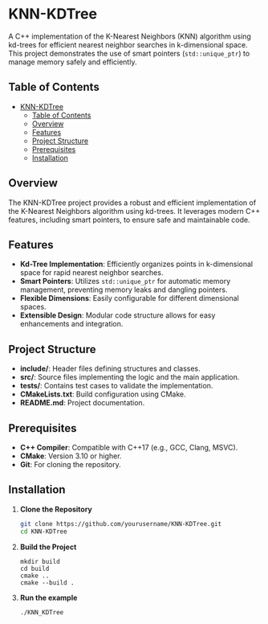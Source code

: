 # KNN-KDTree

A C++ implementation of the K-Nearest Neighbors (KNN) algorithm using kd-trees for efficient nearest neighbor searches in k-dimensional space. This project demonstrates the use of smart pointers (`std::unique_ptr`) to manage memory safely and efficiently.

## Table of Contents

- [KNN-KDTree](#knn-kdtree)
  - [Table of Contents](#table-of-contents)
  - [Overview](#overview)
  - [Features](#features)
  - [Project Structure](#project-structure)
  - [Prerequisites](#prerequisites)
  - [Installation](#installation)

## Overview

The KNN-KDTree project provides a robust and efficient implementation of the K-Nearest Neighbors algorithm using kd-trees. It leverages modern C++ features, including smart pointers, to ensure safe and maintainable code.

## Features

- **Kd-Tree Implementation**: Efficiently organizes points in k-dimensional space for rapid nearest neighbor searches.
- **Smart Pointers**: Utilizes `std::unique_ptr` for automatic memory management, preventing memory leaks and dangling pointers.
- **Flexible Dimensions**: Easily configurable for different dimensional spaces.
- **Extensible Design**: Modular code structure allows for easy enhancements and integration.

## Project Structure
- **include/**: Header files defining structures and classes.
- **src/**: Source files implementing the logic and the main application.
- **tests/**: Contains test cases to validate the implementation.
- **CMakeLists.txt**: Build configuration using CMake.
- **README.md**: Project documentation.

## Prerequisites

- **C++ Compiler**: Compatible with C++17 (e.g., GCC, Clang, MSVC).
- **CMake**: Version 3.10 or higher.
- **Git**: For cloning the repository.

## Installation

1. **Clone the Repository**

   ```bash
   git clone https://github.com/yourusername/KNN-KDTree.git
   cd KNN-KDTree
   ```

2. **Build the Project**
    ```
    mkdir build
    cd build
    cmake ..
    cmake --build .
    ```

3. **Run the example**
    ```
    ./KNN_KDTree
    ```